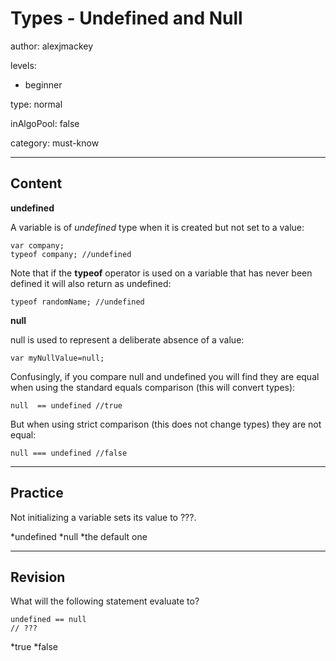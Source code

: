 # Types - Undefined and Null
author: alexjmackey

levels:

  - beginner

type: normal

inAlgoPool: false

category: must-know

---
## Content

**undefined**

A variable is of *undefined* type when it is created but not set to a value:
```
var company;
typeof company; //undefined
```

Note that if the **typeof** operator is used on a variable that has never been defined it will also return as undefined:

```
typeof randomName; //undefined
```

**null**

null is used to represent a deliberate absence of a value:
```
var myNullValue=null;
```

Confusingly, if you compare null and undefined you will find they are equal when using the standard equals comparison (this will convert types):

```
null  == undefined //true
```
But when using strict comparison (this does not change types) they are not equal:

```
null === undefined //false
```

---
## Practice

Not initializing a variable sets its value to ???.

*undefined
*null
*the default one

---
## Revision

What will the following statement evaluate to?
```
undefined == null
// ???
```
*true
*false